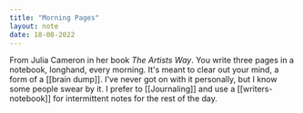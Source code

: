 ```yaml
---
title: "Morning Pages"
layout: note
date: 18-08-2022
---
```


From Julia Cameron in her book *The Artists Way*. You write three pages in a notebook, longhand, every morning. It's meant to clear out your mind, a form of a [[brain dump]]. I've never got on with it personally, but I know some people swear by it. I prefer to [[Journaling]] and use a [[writers-notebook]] for intermittent notes for the rest of the day.
